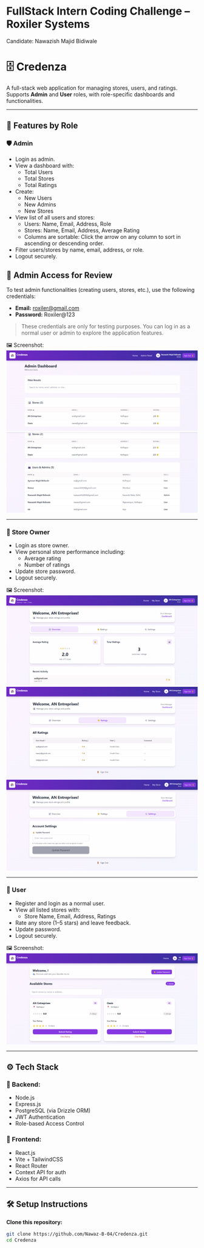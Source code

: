#  FullStack Intern Coding Challenge – Roxiler Systems  
Candidate: Nawazish Majid Bidiwale  

# 🗄️ Credenza

A full-stack web application for managing stores, users, and ratings. Supports **Admin** and **User** roles, with role-specific dashboards and functionalities.

---

## 🚀 Features by Role

### 🛡️ Admin
- Login as admin.
- View a dashboard with:
  - Total Users
  - Total Stores
  - Total Ratings
- Create:
  - New Users
  - New Admins
  - New Stores
- View list of all users and stores:
  - Users: Name, Email, Address, Role
  - Stores: Name, Email, Address, Average Rating
  - Columns are sortable: Click the arrow on any column to sort in ascending or descending order.
- Filter users/stores by name, email, address, or role.
- Logout securely.

 ## 🔑 Admin Access for Review

To test admin functionalities (creating users, stores, etc.), use the following credentials:

- **Email:** roxiler@gmail.com
- **Password:** Roxiler@123

> These credentials are only for testing purposes. You can log in as a normal user or admin to explore the application features.


🖼️ Screenshot:  
![Admin Dashboard](./Frontend/public/Admin.png)  
![Admin Dashboard](./Frontend/public/Admin(2).png)  


---

### 🏪 Store Owner
- Login as store owner.
- View personal store performance including:
  - Average rating
  - Number of ratings
- Update store password.
- Logout securely.

🖼️ Screenshot:  
![Store Dashboard](./Frontend/public/Store.png)
![Store Dashboard](./Frontend/public/Store(1).png)
![Store Dashboard](./Frontend/public/Store(3).png)

---

### 👤 User
- Register and login as a normal user.
- View all listed stores with:
  - Store Name, Email, Address, Ratings
- Rate any store (1–5 stars) and leave feedback.
- Update password.
- Logout securely.

🖼️ Screenshot:  
![User Dashboard](./Frontend/public/User.png)  


---

## ⚙️ Tech Stack

### 🔧 Backend:
- Node.js
- Express.js
- PostgreSQL (via Drizzle ORM)
- JWT Authentication
- Role-based Access Control

### 🎨 Frontend:
- React.js
- Vite + TailwindCSS
- React Router
- Context API for auth
- Axios for API calls

---

## 🛠️ Setup Instructions

**Clone this repository:**
```bash
git clone https://github.com/Nawaz-B-04/Credenza.git
cd Credenza